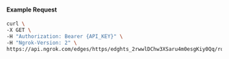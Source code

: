 <!-- Code generated for API Clients. DO NOT EDIT. -->

#### Example Request

```bash
curl \
-X GET \
-H "Authorization: Bearer {API_KEY}" \
-H "Ngrok-Version: 2" \
https://api.ngrok.com/edges/https/edghts_2rwwlDChw3XSaru4m0esgKiy0Qq/routes/edghtsrt_2rwwlE61cYhrMpCTAr2noPjYztq/backend
```

